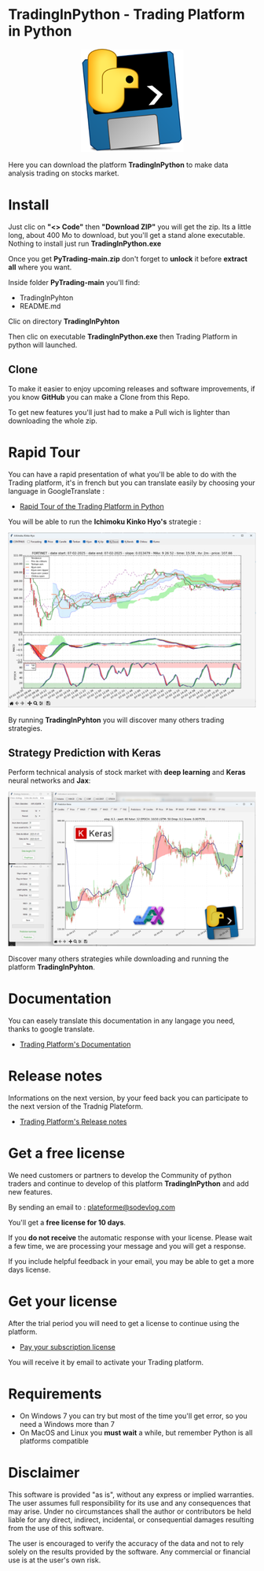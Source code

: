 # TradingInPython - Trading Platform in Python

<div align="center">
  <a href="https://www.trading-et-data-analyses.com/p/plateforme-de-trading-and-data-analyse.html">
    <img src="images/TradingInPython.png" alt="Blog TradingInPython" />
  </a>
</div>

Here you can download the platform **TradingInPython** to make data analysis trading on stocks market.

# Install

Just clic on **"<> Code"** then **"Download ZIP"** you will get the zip. Its a little long, about 400 Mo to download, but you'll get a stand alone executable. Nothing to install just run **TradingInPython.exe**

Once you get **PyTrading-main.zip** don't forget to **unlock** it before **extract all** where you want.

Inside folder **PyTrading-main** you'll find:
- TradingInPyhton
- README.md

Clic on directory **TradingInPyhton**

Then clic on executable **TradingInPython.exe** then Trading Platform in python will launched.

## Clone

To make it easier to enjoy upcoming releases and software improvements, if you know **GitHub** you can make a Clone from this Repo.

To get new features you'll just had to make a Pull wich is lighter than downloading the whole zip.

# Rapid Tour

You can have a rapid presentation of what you'll be able to do with the Trading platform, it's in french but you can translate easily by choosing your language in GoogleTranslate :

- [Rapid Tour of the Trading Platform in Python](https://www.trading-et-data-analyses.com/p/plateforme-de-trading-and-data-analyse.html)

You will be able to run the **Ichimoku Kinko Hyo's** strategie :

<img src="images/IchimokuKinkoHyo.png" alt="Strategy Ichimoku Kinko Hyo">

By running **TradingInPyhton** you will discover many others trading strategies.

## Strategy Prediction with Keras

Perform technical analysis of stock market with **deep learning** and **Keras** neural networks and **Jax**:

<img src="images/Prediction_Keras.png" alt="Strategy Prediction with Keras">

Discover many others strategies while downloading and running the platform **TradingInPyhton**.

# Documentation

You can easely translate this documentation in any langage you need, thanks to google translate.

- [Trading Platform's Documentation](https://www.trading-et-data-analyses.com/p/documentation-plateforme-de-trading.html)

# Release notes

Informations on the next version, by your feed back you can participate to the next version of the Tradnig Plateform.

- [Trading Platform's Release notes](https://www.trading-et-data-analyses.com/p/notes-de-publication.html)

# Get a free license

We need customers or partners to develop the Community of python traders and continue to develop of this platform **TradingInPython** and add new features.

By sending an email to : [plateforme@sodevlog.com](mailto:plateforme@sodevlog.com?subject=My%20license%20trading%20in%20python&body=Thanks%20to%20send%20me%20a%20license)

You'll get a **free license for 10 days**.

If you **do not receive** the automatic response with your license. Please wait a few time, we are processing your message and you will get a response.

If you include helpful feedback in your email, you may be able to get a more days license.

# Get your license

After the trial period you will need to get a license to continue using the platform.

- [Pay your subscription license](https://www.trading-et-data-analyses.com/p/abonnement.html)

You will receive it by email to activate your Trading platform.

# Requirements

- On Windows 7 you can try but most of the time you'll get error, so you need a Windows more than 7
- On MacOS and Linux you **must wait** a while, but remember Python is all platforms compatible

# Disclaimer

This software is provided "as is", without any express or implied warranties. The user assumes full responsibility for its use and any consequences that may arise. Under no circumstances shall the author or contributors be held liable for any direct, indirect, incidental, or consequential damages resulting from the use of this software.

The user is encouraged to verify the accuracy of the data and not to rely solely on the results provided by the software. Any commercial or financial use is at the user's own risk.


